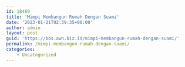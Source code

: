 ```yaml
---
id: 18489
title: 'Mimpi Membangun Rumah Dengan Suami'
date: '2023-01-21T02:39:35+00:00'
author: admin
layout: post
guid: 'https://bos.awn.biz.id/mimpi-membangun-rumah-dengan-suami/'
permalink: /mimpi-membangun-rumah-dengan-suami/
categories:
    - Uncategorized
---
```


